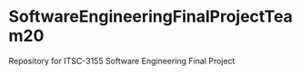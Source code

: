 # SoftwareEngineeringFinalProjectTeam20
Repository for ITSC-3155 Software Engineering Final Project
